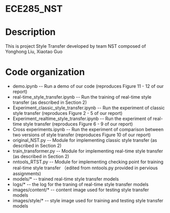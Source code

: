 # ECE285_NST
Description
===========
This is project Style Transfer developed by team NST composed of Yonghong Liu, Xiaotao Guo

Code organization
=================
- demo.ipynb -- Run a demo of our code (reproduces Figure 11 - 12 of our report)
- real-time_style_transfer.ipynb -- Run the training of real-time style transfer (as described in Section 2)
- Experiment_classic_style_transfer.ipynb -- Run the experiment of classic style transfer (reproduces Figure 2 - 5 of our report)
- Experiment_realtime_style_transfer.ipynb -- Run the experiment of real-time style transfer (reproduces Figure 6 - 9 of our report)
- Cross experiments.ipynb -- Run the experiment of comparison between two versions of style transfer (reproduces Figure 10 of our report)
- original_NST.py -- Module for implementing classic style transfer (as described in Section 2) 
- train_transformer.py -- Module for implementing real-time style transfer (as described in Section 2)
- nntools_RTST.py -- Module for implementing checking point for training real-time style transfer （edited from nntools.py provided in pervious assignments)
- models/* -- trained real-time style transfer models
- logs/* -- the log for the traning of real-time style transfer models 
- images/content/* -- content image used for testing style transfer models 
- images/style/* -- style image used for training and testing style transfer models
